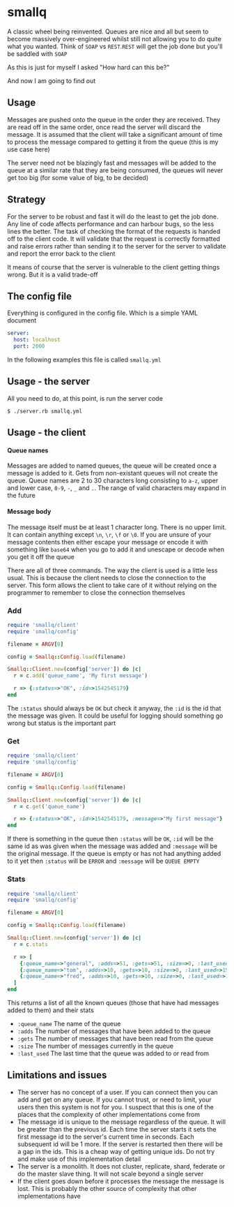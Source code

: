 # smallq

A classic wheel being reinvented. Queues are nice and all but seem to become massively over-engineered whilst still not allowing you to do quite what you wanted. Think of `SOAP` vs `REST`.`REST` will get the job done but you'll be saddled with `SOAP`

As this is just for myself I asked "How hard can this be?"

And now I am going to find out

## Usage

Messages are pushed onto the queue in the order they are received. They are read off in the same order, once read the server will discard the message. It is assumed that the client will take a significant amount of time to process the message compared to getting it from the queue (this is my use case here)

The server need not be blazingly fast and messages will be added to the queue at a similar rate that they are being consumed, the queues will never get too big (for some value of big, to be decided)

## Strategy

For the server to be robust and fast it will do the least to get the job done. Any line of code affects performance and can harbour bugs, so the less lines the better. The task of checking the format of the requests is handed off to the client code. It will validate that the request is correctly formatted and raise errors rather than sending it to the server for the server to validate and report the error back to the client

It means of course that the server is vulnerable to the client getting things wrong. But it is a valid trade-off

## The config file

Everything is configured in the config file. Which is a simple YAML document

```yaml
server:
  host: localhost
  port: 2000
```

In the following examples this file is called `smallq.yml`

## Usage - the server

All you need to do, at this point, is run the server code

	$ ./server.rb smallq.yml

## Usage - the client
#### Queue names
Messages are added to named queues, the queue will be created once a message is added to it. Gets from non-existant queues will not create the queue. Queue names are 2 to 30 characters long consisting to `a-z`, upper and lower case, `0-9`, `-`, `_` and `.`. The range of valid characters may expand in the future

#### Message body
The message itself must be at least 1 character long. There is no upper limit. It can contain anything except `\n`, `\r`, `\f` or `\0`. If you are unsure of your message contents then either escape your message or encode it with something like `base64` when you go to add it and unescape or decode when you get it off the queue

There are all of three commands. The way the client is used is a little less usual. This is because the client needs to close the connection to the server. This form allows the client to take care of it without relying on the programmer to remember to close the connection themselves

### Add
```ruby
require 'smallq/client'
require 'smallq/config'

filename = ARGV[0]

config = Smallq::Config.load(filename)

Smallq::Client.new(config['server']) do |c|
  r = c.add('queue_name', 'My first message')

  r => {:status=>"OK", :id=>1542545179}
end
```

The `:status` should always be `OK` but check it anyway, the `:id` is the id that the message was given. It could be useful for logging should something go wrong but status is the important part
### Get
```ruby
require 'smallq/client'
require 'smallq/config'

filename = ARGV[0]

config = Smallq::Config.load(filename)

Smallq::Client.new(config['server']) do |c|
  r = c.get('queue_name')

  r => {:status=>"OK", :id=>1542545179, :message=>"My first message"}
end
```
If there is something in the queue then `:status` will be `OK`, `:id` will be the same id as was given when the message was added and `:message` will be the original message. If the queue is empty or has not had anything added to it yet then `:status` will be `ERROR` and `:message` will be `QUEUE EMPTY`
### Stats
```ruby
require 'smallq/client'
require 'smallq/config'

filename = ARGV[0]

config = Smallq::Config.load(filename)

Smallq::Client.new(config['server']) do |c|
  r = c.stats

  r => [
    {:queue_name=>"general", :adds=>51, :gets=>51, :size=>0, :last_used=>1542545655}
    {:queue_name=>"tom", :adds=>10, :gets=>10, :size=>0, :last_used=>1542545651}
    {:queue_name=>"fred", :adds=>10, :gets=>10, :size=>0, :last_used=>1542545655}
  ]
end
```
This returns a list of all the known queues (those that have had messages added to them) and their stats

* `:queue_name` The name of the queue
* `:adds` The number of messages that have been added to the queue
* `:gets` The number of messages that have been read from the queue
* `:size` The number of messages currently in the queue
* `:last_used` The last time that the queue was added to or read from

## Limitations and issues
* The server has no concept of a user. If you can connect then you can add and get on any queue. If you cannot trust, or need to limit, your users then this system is not for you. I suspect that this is one of the places that the complexity of other implementations come from
* The message id is unique to the message regardless of the queue. It will be greater than the previous id. Each time the server starts it sets the first message id to the server's current time in seconds. Each subsequent id will be 1 more. If the server is restarted then there will be a gap in the ids. This is a cheap way of getting unique ids. Do not try and make use of this implementation detail
* The server is a monolith. It does not cluster, replicate, shard, federate or do the master slave thing. It will not scale beyond a single server
* If the client goes down before it processes the message the message is lost. This is probably the other source of complexity that other implementations have
